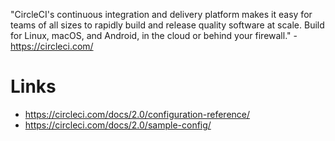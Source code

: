 "CircleCI's continuous integration and delivery platform makes it easy for teams of all sizes to rapidly build and release quality software at scale. Build for Linux, macOS, and Android, in the cloud or behind your firewall." - <https://circleci.com/>

# Links

- <https://circleci.com/docs/2.0/configuration-reference/>
- <https://circleci.com/docs/2.0/sample-config/>
